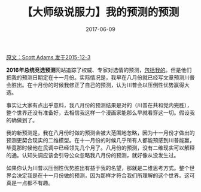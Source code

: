 ﻿---
layout: post
title: 【大师级说服力】我的预测的预测
date: 2017-06-09
---

[原文：Scott Adams    发于2015-12-3][1]

**2016年总统竞选预测**网站追踪了权威、专家对选情的预测，[包括我的][2]。但是他们把我的预测日期定在十一月份。实际情况是，我早在八月份就已经写文章预测川普会胜出。在十月份的时候我修正了自己的预测，认为川普会以压倒性优势赢得大选。

事实让大家有点出乎意料，我八月份的预测结果是对的（川普在共和党内完胜），整个世界还没有准备好，去相信我这样一个漫画家能那么早就看穿这一切。假设我的确做到了。

我的新预测是，我在八月份时做的预测会被大范围地忽略，因为十一月份才做出的预测更契合现实的二维模型。在十一月份的时候几乎所有人都能预感到川普能赢，毕竟那时候他在民调中已经领先几个月了。八月份的预测，没有二维现实可以解释的通。认知失调应该会引导公众忽略我八月份的预测，就好像从没发生过。

如果你认为川普以压倒性优势胜出有益于我的名望，那就是二维思考方式。整个世界会决定我是在十一月份做的预测，因为那样才符合我们所理解的这个世界。这可真是一点都不有趣。


[1]: http://blog.dilbert.com/post/134465690536/my-prediction-about-my-predictions-trump

[2]: https://2016presidentialcampaignpredictions.wordpress.com/category/donald-trump-will-win/
 




